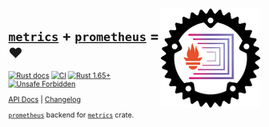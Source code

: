 <img align="right" width="200" src="https://raw.githubusercontent.com/instrumentisto/metrics-prometheus-rs/main/logo.png">

[`metrics`] + [`prometheus`] = ❤️
=================================

[![Rust docs](https://docs.rs/metrics-prometheus/badge.svg "Rust docs")](https://docs.rs/metrics-prometheus)
[![CI](https://github.com/instrumentisto/metrics-prometheus-rs/workflows/CI/badge.svg?branch=main "CI")](https://github.com/instrumentisto/metrics-prometheus-rs/actions?query=workflow%3ACI+branch%3Amain)
[![Rust 1.65+](https://img.shields.io/badge/rustc-1.65+-lightgray.svg "Rust 1.65+")](https://blog.rust-lang.org/2022/11/03/Rust-1.65.0.html)
[![Unsafe Forbidden](https://img.shields.io/badge/unsafe-forbidden-success.svg "Unsafe forbidden")](https://github.com/rust-secure-code/safety-dance)

[API Docs](https://docs.rs/metrics-prometheus) |
[Changelog](https://github.com/instrumentisto/metrics-prometheus-rs/blob/main/CHANGELOG.md)

[`prometheus`] backend for [`metrics`] crate.




[`metrics`]: https://docs.rs/metrics
[`prometheus`]: https://docs.rs/prometheus
